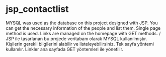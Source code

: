 # jsp_contactlist
MYSQL was used as the database on this project designed with JSP. You can get the necessary information of the people and list them. Single page method is used. Links are managed on the homepage with GET methods. /  JSP ile tasarlanan bu projede veritabanı olarak MYSQL kullanılmıştır. Kişilerin gerekli bilgilerini alabilir ve listeleyebilirsiniz. Tek sayfa yöntemi kullanılır. Linkler ana sayfada GET yöntemleri ile yönetilir.

